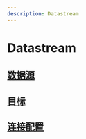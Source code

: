 ```yaml
---
description: Datastream
---
```


# Datastream

## [数据源](shu-ju-yuan.md)

## [目标](https://app.gitbook.com/o/HFdGd6RM8dXyXFxBP0FC/s/RjpT96t4jO8u7fxU5z5l/\~/changes/82/datastream/destination)

## [连接配置](lian-jie-pei-zhi.md)

####
